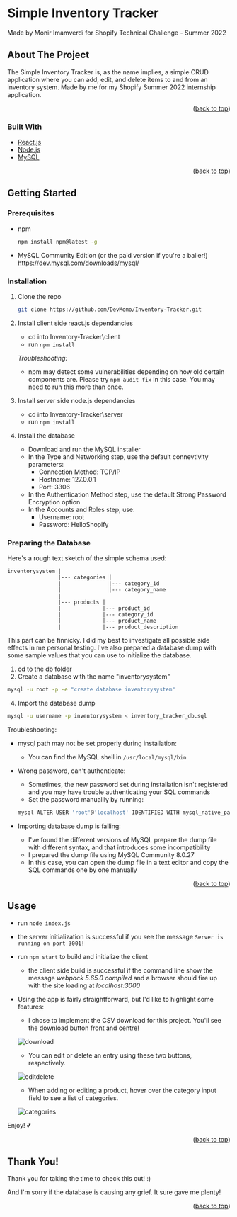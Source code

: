 # Simple Inventory Tracker
 Made by Monir Imamverdi for Shopify Technical Challenge - Summer 2022

<!-- ABOUT THE PROJECT -->
## About The Project

The Simple Inventory Tracker is, as the name implies, a simple CRUD application where you can add, edit, and delete items to and from an inventory system. Made by me for my Shopify Summer 2022 internship application.

<p align="right">(<a href="#top">back to top</a>)</p>

### Built With

* [React.js](https://reactjs.org/)
* [Node.js](https://nodejs.org/)
* [MySQL](https://www.mysql.com)

<p align="right">(<a href="#top">back to top</a>)</p>

<!-- GETTING STARTED -->
## Getting Started

### Prerequisites

* npm
  ```sh
  npm install npm@latest -g
  ```

* MySQL Community Edition (or the paid version if you're a baller!)
  https://dev.mysql.com/downloads/mysql/

### Installation

1. Clone the repo
   ```sh
   git clone https://github.com/DevMomo/Inventory-Tracker.git
   ``` 
2. Install client side react.js dependancies
    - cd into Inventory-Tracker\client
    - run `npm install `

    _Troubleshooting:_
    - npm may detect some vulnerabilities depending on how old certain components are. Please try `npm audit fix` in this case. You may need to run this more than once.

3. Install server side node.js dependancies
    - cd into Inventory-Tracker\server
    - run `npm install `
    
4. Install the database
   - Download and run the MySQL installer
   - In the Type and Networking step, use the default connevtivity parameters:
        - Connection Method: TCP/IP
        - Hostname: 127.0.0.1
        - Port: 3306
   - In the Authentication Method step, use the default Strong Password Encryption option
   - In the Accounts and Roles step, use:
        - Username: root
        - Password: HelloShopify

### Preparing the Database

Here's a rough text sketch of the simple schema used:

```
inventorysystem |
                |--- categories |
                |               |--- category_id
                |               |--- category_name                
                |
                |--- products |
                |             |--- product_id
                |             |--- category_id  
                |             |--- product_name 
                |             |--- product_description 
```

This part can be finnicky. I did my best to investigate all possible side effects in me personal testing. I've also prepared a database dump with some sample values that you can use to initialize the database.

1. cd to the db folder
2. Create a database with the name "inventorysystem" 
  ```sh
  mysql -u root -p -e "create database inventorysystem"
   ````
4. Import the database dump
 ```sh
 mysql -u username -p inventorysystem < inventory_tracker_db.sql
 ```

Troubleshooting:

* mysql path may not be set properly during installation:
    - You can find the MySQL shell in `/usr/local/mysql/bin`

* Wrong password, can't authenticate:
    - Sometimes, the new password set during installation isn't registered and you may have trouble authenticating your SQL commands 
    - Set the password manuallly by running: 
    ```sh
    mysql ALTER USER 'root'@'localhost' IDENTIFIED WITH mysql_native_password BY 'HelloShopify'
    ```
    
* Importing database dump is failing:
    - I've found the different versions of MySQL prepare the dump file with different syntax, and that introduces some incompatibility
    - I prepared the dump file using MySQL Community 8.0.27
    - In this case, you can open the dump file in a text editor and copy the SQL commands one by one manually

<p align="right">(<a href="#top">back to top</a>)</p>

<!-- USAGE EXAMPLES -->
## Usage

- run `node index.js`
 - the server initialization is successful if you see the message `Server is running on port 3001!`

- run `npm start` to build and initialize the client
  - the client side build is successful if the command line show the message _webpack 5.65.0 compiled_ and a browser should fire up with the site loading at _localhost:3000_

- Using the app is fairly straightforward, but I'd like to highlight some features:
    - I chose to implement the CSV download for this project. You'll see the download button front and centre!
    
    ![download](https://user-images.githubusercontent.com/2815800/149771563-20bd9d77-5474-4837-a5dd-55f34143ca3b.png)
    
    - You can edit or delete an entry using these two buttons, respectively.
    
    ![editdelete](https://user-images.githubusercontent.com/2815800/149771594-67032f4e-eb8a-402a-b1a7-27728e5b2f8b.png)
    
    - When adding or editing a product, hover over the category input field to see a list of categories.
    
    ![categories](https://user-images.githubusercontent.com/2815800/149771610-c1b08720-34ea-4baf-91b2-654377d24497.png)

Enjoy! 💕

<p align="right">(<a href="#top">back to top</a>)</p>

<!-- THANKYOU -->
## Thank You!

Thank you for taking the time to check this out! :)

And I'm sorry if the database is causing any grief. It sure gave me plenty! 

<p align="right">(<a href="#top">back to top</a>)</p>
